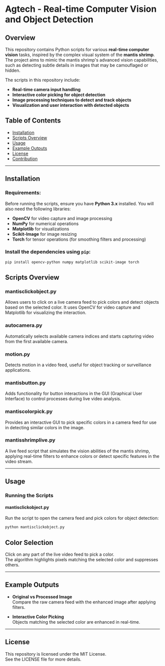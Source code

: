 # Agtech - Real-time Computer Vision and Object Detection

## Overview

This repository contains Python scripts for various **real-time computer vision** tasks, inspired by the complex visual system of the **mantis shrimp**. The project aims to mimic the mantis shrimp's advanced vision capabilities, such as detecting subtle details in images that may be camouflaged or hidden.

The scripts in this repository include:
- **Real-time camera input handling**
- **Interactive color picking for object detection**
- **Image processing techniques to detect and track objects**
- **Visualization and user interaction with detected objects**

## Table of Contents
- [Installation](#installation)
- [Scripts Overview](#scripts-overview)
- [Usage](#usage)
- [Example Outputs](#example-outputs)
- [License](#license)
- [Contribution](#contribution)


---

## Installation

### Requirements:
Before running the scripts, ensure you have **Python 3.x** installed. You will also need the following libraries:

- **OpenCV** for video capture and image processing
- **NumPy** for numerical operations
- **Matplotlib** for visualizations
- **Scikit-Image** for image resizing
- **Torch** for tensor operations (for smoothing filters and processing)

### Install the dependencies using `pip`:

```bash
pip install opencv-python numpy matplotlib scikit-image torch
```

## Scripts Overview

### mantisclickobject.py
Allows users to click on a live camera feed to pick colors and detect objects based on the selected color. It uses OpenCV for video capture and Matplotlib for visualizing the interaction.

### autocamera.py
Automatically selects available camera indices and starts capturing video from the first available camera.

### motion.py
Detects motion in a video feed, useful for object tracking or surveillance applications.

### mantisbutton.py
Adds functionality for button interactions in the GUI (Graphical User Interface) to control processes during live video analysis.

### mantiscolorpick.py
Provides an interactive GUI to pick specific colors in a camera feed for use in detecting similar colors in the image.

### mantisshrimplive.py
A live feed script that simulates the vision abilities of the mantis shrimp, applying real-time filters to enhance colors or detect specific features in the video stream.

---

## Usage

### Running the Scripts

#### mantisclickobject.py
Run the script to open the camera feed and pick colors for object detection:

```bash
python mantisclickobject.py
```
## Color Selection

Click on any part of the live video feed to pick a color.  
The algorithm highlights pixels matching the selected color and suppresses others.

---

## Example Outputs

- **Original vs Processed Image**  
  Compare the raw camera feed with the enhanced image after applying filters.
  
- **Interactive Color Picking**  
  Objects matching the selected color are enhanced in real-time.

---

## License

This repository is licensed under the MIT License.  
See the LICENSE file for more details.




